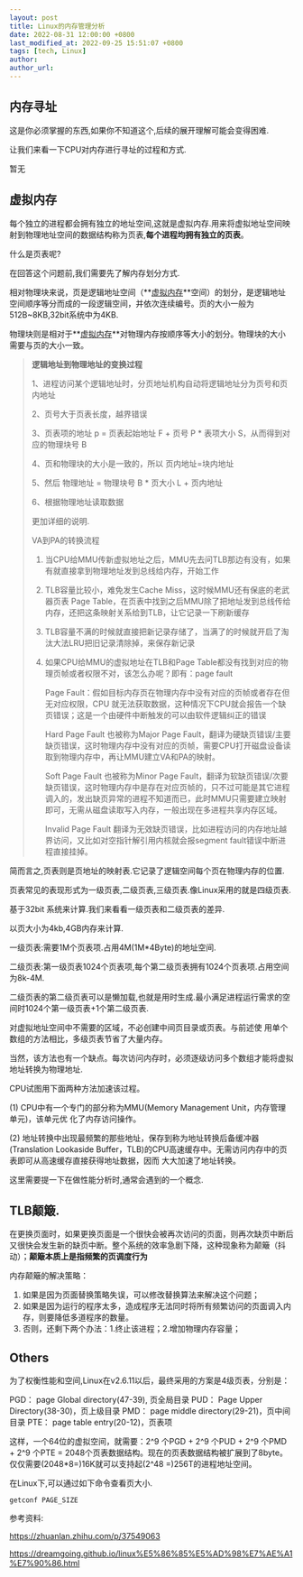 ```yaml
---
layout: post
title: Linux的内存管理分析
date: 2022-08-31 12:00:00 +0800
last_modified_at: 2022-09-25 15:51:07 +0800
tags: [tech, Linux]
author:
author_url:
---
```



## 内存寻址

这是你必须掌握的东西,如果你不知道这个,后续的展开理解可能会变得困难.

让我们来看一下CPU对内存进行寻址的过程和方式.

暂无



## 虚拟内存

每个独立的进程都会拥有独立的地址空间,这就是虚拟内存.用来将虚拟地址空间映射到物理地址空间的数据结构称为页表,**每个进程均拥有独立的页表**。

什么是页表呢?

在回答这个问题前,我们需要先了解内存划分方式.

相对物理块来说，页是逻辑地址空间（**[虚拟内存](https://link.zhihu.com/?target=http%3A//www.tomorrow.wiki/tag/%e8%99%9a%e6%8b%9f%e5%86%85%e5%ad%98/)**空间）的划分，是逻辑地址空间顺序等分而成的一段逻辑空间，并依次连续编号。页的大小一般为 512B~8KB,32bit系统中为4KB.

物理块则是相对于**[虚拟内存](https://link.zhihu.com/?target=http%3A//www.tomorrow.wiki/tag/%e8%99%9a%e6%8b%9f%e5%86%85%e5%ad%98/)**对物理内存按顺序等大小的划分。物理块的大小需要与页的大小一致。

> **逻辑地址到物理地址的变换过程**
>
> 1、进程访问某个逻辑地址时，分页地址机构自动将逻辑地址分为页号和页内地址
>
> 2、页号大于页表长度，越界错误
>
> 3、页表项的地址 p = 页表起始地址 F + 页号 P * 表项大小 S，从而得到对应的物理块号 B
>
> 4、页和物理块的大小是一致的，所以 页内地址=块内地址
>
> 5、然后 物理地址 = 物理块号 B * 页大小 L + 页内地址
>
> 6、根据物理地址读取数据
>
> 更加详细的说明.
>
> VA到PA的转换流程
>
> 1. 当CPU给MMU传新虚拟地址之后，MMU先去问TLB那边有没有，如果有就直接拿到物理地址发到总线给内存，开始工作
>
> 2. TLB容量比较小，难免发生Cache Miss，这时候MMU还有保底的老武器页表 Page Table，在页表中找到之后MMU除了把地址发到总线传给内存，还把这条映射关系给到TLB，让它记录一下刷新缓存
>
> 3. TLB容量不满的时候就直接把新记录存储了，当满了的时候就开启了淘汰大法LRU把旧记录清除掉，来保存新记录
>
> 4. 如果CPU给MMU的虚拟地址在TLB和Page Table都没有找到对应的物理页帧或者权限不对，该怎么办呢？即有：page fault
>
>    Page Fault：假如目标内存页在物理内存中没有对应的页帧或者存在但无对应权限，CPU 就无法获取数据，这种情况下CPU就会报告一个缺页错误；这是一个由硬件中断触发的可以由软件逻辑纠正的错误
>
>    Hard Page Fault 也被称为Major Page Fault，翻译为硬缺页错误/主要缺页错误，这时物理内存中没有对应的页帧，需要CPU打开磁盘设备读取到物理内存中，再让MMU建立VA和PA的映射。
>
>    Soft Page Fault 也被称为Minor Page Fault，翻译为软缺页错误/次要缺页错误，这时物理内存中是存在对应页帧的，只不过可能是其它进程调入的，发出缺页异常的进程不知道而已，此时MMU只需要建立映射即可，无需从磁盘读取写入内存，一般出现在多进程共享内存区域。
>
>    Invalid Page Fault 翻译为无效缺页错误，比如进程访问的内存地址越界访问，又比如对空指针解引用内核就会报segment fault错误中断进程直接挂掉。



简而言之,页表则是页地址的映射表.它记录了逻辑空间每个页在物理内存的位置.

页表常见的表现形式为一级页表,二级页表,三级页表.像Linux采用的就是四级页表.

基于32bit 系统来计算.我们来看看一级页表和二级页表的差异.

以页大小为4kb,4GB内存来计算.

一级页表:需要1M个页表项.占用4M(1M*4Byte)的地址空间.

二级页表:第一级页表1024个页表项,每个第二级页表拥有1024个页表项.占用空间为8k-4M.

二级页表的第二级页表可以是懒加载,也就是用时生成.最小满足进程运行需求的空间时1024个第一级页表+1个第二级页表.



对虚拟地址空间中不需要的区域，不必创建中间页目录或页表。与前述使 用单个数组的方法相比，多级页表节省了大量内存。

当然，该方法也有一个缺点。每次访问内存时，必须逐级访问多个数组才能将虚拟地址转换为物理地址.

CPU试图用下面两种方法加速该过程。

(1) CPU中有一个专门的部分称为MMU(Memory Management Unit，内存管理单元)，该单元优 化了内存访问操作。

(2) 地址转换中出现最频繁的那些地址，保存到称为地址转换后备缓冲器(Translation Lookaside Buffer，TLB)的CPU高速缓存中。无需访问内存中的页表即可从高速缓存直接获得地址数据，因而 大大加速了地址转换。

这里需要提一下在做性能分析时,通常会遇到的一个概念.

## TLB颠簸.

在更换页面时，如果更换页面是一个很快会被再次访问的页面，则再次缺页中断后又很快会发生新的缺页中断。整个系统的效率急剧下降，这种现象称为颠簸（抖动）；**颠簸本质上是指频繁的页调度行为**

内存颠簸的解决策略：

1. 如果是因为页面替换策略失误，可以修改替换算法来解决这个问题；
2. 如果是因为运行的程序太多，造成程序无法同时将所有频繁访问的页面调入内存，则要降低多道程序的数量。
3. 否则，还剩下两个办法：1.终止该进程；2.增加物理内存容量；



## Others

为了权衡性能和空间,Linux在v2.6.11以后，最终采用的方案是4级页表，分别是：

PGD： page Global directory(47-39), 页全局目录
PUD： Page Upper Directory(38-30)，页上级目录
PMD： page middle directory(29-21)，页中间目录
PTE： page table entry(20-12)，页表项

这样，一个64位的虚拟空间，就需要：2^9 个PGD + 2^9 个PUD + 2^9 个PMD + 2^9 个PTE = 2048个页表数据结构。现在的页表数据结构被扩展到了8byte。仅仅需要(2048*8=)16K就可以支持起(2^48 =)256T的进程地址空间。

在Linux下,可以通过如下命令查看页大小.

```
getconf PAGE_SIZE
```

参考资料:

https://zhuanlan.zhihu.com/p/37549063

https://dreamgoing.github.io/linux%E5%86%85%E5%AD%98%E7%AE%A1%E7%90%86.html
